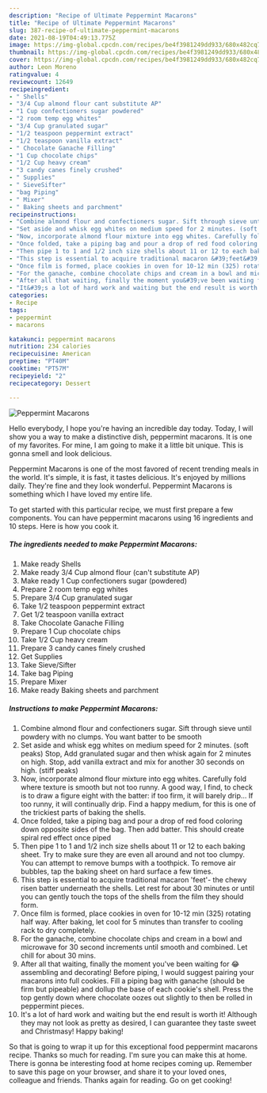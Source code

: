 ```yaml
---
description: "Recipe of Ultimate Peppermint Macarons"
title: "Recipe of Ultimate Peppermint Macarons"
slug: 387-recipe-of-ultimate-peppermint-macarons
date: 2021-08-19T04:49:13.775Z
image: https://img-global.cpcdn.com/recipes/be4f3981249dd933/680x482cq70/peppermint-macarons-recipe-main-photo.jpg
thumbnail: https://img-global.cpcdn.com/recipes/be4f3981249dd933/680x482cq70/peppermint-macarons-recipe-main-photo.jpg
cover: https://img-global.cpcdn.com/recipes/be4f3981249dd933/680x482cq70/peppermint-macarons-recipe-main-photo.jpg
author: Leon Moreno
ratingvalue: 4
reviewcount: 12649
recipeingredient:
- " Shells"
- "3/4 Cup almond flour cant substitute AP"
- "1 Cup confectioners sugar powdered"
- "2 room temp egg whites"
- "3/4 Cup granulated sugar"
- "1/2 teaspoon peppermint extract"
- "1/2 teaspoon vanilla extract"
- " Chocolate Ganache Filling"
- "1 Cup chocolate chips"
- "1/2 Cup heavy cream"
- "3 candy canes finely crushed"
- " Supplies"
- " SieveSifter"
- "bag Piping"
- " Mixer"
- " Baking sheets and parchment"
recipeinstructions:
- "Combine almond flour and confectioners sugar. Sift through sieve until powdery with no clumps. You want batter to be smooth"
- "Set aside and whisk egg whites on medium speed for 2 minutes. (soft peaks) Stop, Add granulated sugar and then whisk again for 2 minutes on high. Stop, add vanilla extract and mix for another 30 seconds on high. (stiff peaks)"
- "Now, incorporate almond flour mixture into egg whites. Carefully fold where texture is smooth but not too runny. A good way, I find, to check is to draw a figure eight with the batter: if too firm, it will barely drip... If too runny, it will continually drip. Find a happy medium, for this is one of the trickiest parts of baking the shells."
- "Once folded, take a piping bag and pour a drop of red food coloring down opposite sides of the bag. Then add batter. This should create spiral red effect once piped"
- "Then pipe 1 to 1 and 1/2 inch size shells about 11 or 12 to each baking sheet. Try to make sure they are even all around and not too clumpy. You can attempt to remove bumps with a toothpick. To remove air bubbles, tap the baking sheet on hard surface a few times."
- "This step is essential to acquire traditional macaron &#39;feet&#39;- the chewy risen batter underneath the shells. Let rest for about 30 minutes or until you can gently touch the tops of the shells from the film they should form."
- "Once film is formed, place cookies in oven for 10-12 min (325) rotating half way. After baking, let cool for 5 minutes than transfer to cooling rack to dry completely."
- "For the ganache, combine chocolate chips and cream in a bowl and microwave for 30 second increments until smooth and combined. Let chill for about 30 mins."
- "After all that waiting, finally the moment you&#39;ve been waiting for 😂 assembling and decorating! Before piping, I would suggest pairing your macarons into full cookies. Fill a piping bag with ganache (should be firm but pipeable) and dollup the base of each cookie&#39;s shell. Press the top gently down where chocolate oozes out slightly to then be rolled in peppermint pieces."
- "It&#39;s a lot of hard work and waiting but the end result is worth it! Although they may not look as pretty as desired, I can guarantee they taste sweet and Christmasy! Happy baking!"
categories:
- Recipe
tags:
- peppermint
- macarons

katakunci: peppermint macarons 
nutrition: 234 calories
recipecuisine: American
preptime: "PT40M"
cooktime: "PT57M"
recipeyield: "2"
recipecategory: Dessert

---
```



![Peppermint Macarons](https://img-global.cpcdn.com/recipes/be4f3981249dd933/680x482cq70/peppermint-macarons-recipe-main-photo.jpg)

Hello everybody, I hope you're having an incredible day today. Today, I will show you a way to make a distinctive dish, peppermint macarons. It is one of my favorites. For mine, I am going to make it a little bit unique. This is gonna smell and look delicious.

Peppermint Macarons is one of the most favored of recent trending meals in the world. It's simple, it is fast, it tastes delicious. It's enjoyed by millions daily. They're fine and they look wonderful. Peppermint Macarons is something which I have loved my entire life.




To get started with this particular recipe, we must first prepare a few components. You can have peppermint macarons using 16 ingredients and 10 steps. Here is how you cook it.

<!--inarticleads1-->

##### The ingredients needed to make Peppermint Macarons:

1. Make ready  Shells
1. Make ready 3/4 Cup almond flour (can&#39;t substitute AP)
1. Make ready 1 Cup confectioners sugar (powdered)
1. Prepare 2 room temp egg whites
1. Prepare 3/4 Cup granulated sugar
1. Take 1/2 teaspoon peppermint extract
1. Get 1/2 teaspoon vanilla extract
1. Take  Chocolate Ganache Filling
1. Prepare 1 Cup chocolate chips
1. Take 1/2 Cup heavy cream
1. Prepare 3 candy canes finely crushed
1. Get  Supplies
1. Take  Sieve/Sifter
1. Take bag Piping
1. Prepare  Mixer
1. Make ready  Baking sheets and parchment




<!--inarticleads2-->

##### Instructions to make Peppermint Macarons:

1. Combine almond flour and confectioners sugar. Sift through sieve until powdery with no clumps. You want batter to be smooth
1. Set aside and whisk egg whites on medium speed for 2 minutes. (soft peaks) Stop, Add granulated sugar and then whisk again for 2 minutes on high. Stop, add vanilla extract and mix for another 30 seconds on high. (stiff peaks)
1. Now, incorporate almond flour mixture into egg whites. Carefully fold where texture is smooth but not too runny. A good way, I find, to check is to draw a figure eight with the batter: if too firm, it will barely drip... If too runny, it will continually drip. Find a happy medium, for this is one of the trickiest parts of baking the shells.
1. Once folded, take a piping bag and pour a drop of red food coloring down opposite sides of the bag. Then add batter. This should create spiral red effect once piped
1. Then pipe 1 to 1 and 1/2 inch size shells about 11 or 12 to each baking sheet. Try to make sure they are even all around and not too clumpy. You can attempt to remove bumps with a toothpick. To remove air bubbles, tap the baking sheet on hard surface a few times.
1. This step is essential to acquire traditional macaron &#39;feet&#39;- the chewy risen batter underneath the shells. Let rest for about 30 minutes or until you can gently touch the tops of the shells from the film they should form.
1. Once film is formed, place cookies in oven for 10-12 min (325) rotating half way. After baking, let cool for 5 minutes than transfer to cooling rack to dry completely.
1. For the ganache, combine chocolate chips and cream in a bowl and microwave for 30 second increments until smooth and combined. Let chill for about 30 mins.
1. After all that waiting, finally the moment you&#39;ve been waiting for 😂 assembling and decorating! Before piping, I would suggest pairing your macarons into full cookies. Fill a piping bag with ganache (should be firm but pipeable) and dollup the base of each cookie&#39;s shell. Press the top gently down where chocolate oozes out slightly to then be rolled in peppermint pieces.
1. It&#39;s a lot of hard work and waiting but the end result is worth it! Although they may not look as pretty as desired, I can guarantee they taste sweet and Christmasy! Happy baking!




So that is going to wrap it up for this exceptional food peppermint macarons recipe. Thanks so much for reading. I'm sure you can make this at home. There is gonna be interesting food at home recipes coming up. Remember to save this page on your browser, and share it to your loved ones, colleague and friends. Thanks again for reading. Go on get cooking!
